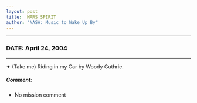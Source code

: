 ```yaml
---
layout: post
title:  MARS SPIRIT
author: "NASA: Music to Wake Up By"
---
```


----
### DATE: April 24, 2004
----
✦ (Take me) Riding in my Car by Woody Guthrie.

##### Comment:
* No mission comment
